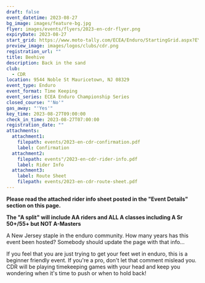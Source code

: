 ```yaml
---
draft: false
event_datetime: 2023-08-27
bg_image: images/feature-bg.jpg
flyer: images/events/flyers/2023-en-cdr-flyer.png
expiryDate: 2023-08-27
start_grid: https://www.moto-tally.com/ECEA/Enduro/StartingGrid.aspx?EY=2023&EID=12
preview_image: images/logos/clubs/cdr.png
registration_url: ""
title: Beehive
description: Back in the sand
club:
  - CDR
location: 9544 Noble St Mauricetown, NJ 08329
event_type: Enduro
event_format: Time Keeping
event_series: ECEA Enduro Championship Series
closed_course: "'No'"
gas_away: "'Yes'"
key_time: 2023-08-27T09:00:00
check_in_time: 2023-08-27T07:00:00
registration_date: ""
attachments:
  attachment1:
    filepath: events/2023-en-cdr-confirmation.pdf
    label: Confirmation
  attachment2:
    filepath: events"/2023-en-cdr-rider-info.pdf
    label: Rider Info
  attachment3:
    label: Route Sheet
    filepath: events/2023-en-cdr-route-sheet.pdf
---
```

**Please read the attached rider info sheet posted in the "Event Details" section on this page.**

**The "A split" will include AA riders and ALL A classes including A Sr 50+/55+ but NOT A-Masters**

A New Jersey staple in the enduro community. How many years has this event been hosted? Somebody should update the page with that info... 

If you feel that you are just trying to get your feet wet in enduro, this is a beginner friendly event. If you're a pro, don't let that comment mislead you. CDR will be playing timekeeping games with your head and keep you wondering when it's time to push or when to hold back!